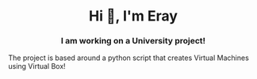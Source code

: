 <h1 align="center">Hi 👋, I'm Eray</h1>
<h3 align="center">I am working on a University project!</h3>

<p>The project is based around a python script that creates Virtual Machines using Virtual Box!</p>
